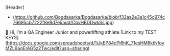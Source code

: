 [Header]
- (https://github.com/Bogdasarka/Bogdasarka/blob/f32aa2e3a1c45c974c76695cb7222f8e8d7e5add/CbvHBDDwkSs.jpg)

👋 Hi, I’m a QA Engineer Junior and powerlifting athlete
[Link to my TEST KEYS]
(https://docs.google.com/spreadsheets/d/1jJkEP84cPi6hK_71esHM8ktNfoyMZL6aqErAG5z2Twc/edit?usp=sharing)
<!---
Bogdasarka/Bogdasarka is a ✨ special ✨ repository because its `README.md` (this file) appears on your GitHub profile.
You can click the Preview link to take a look at your changes.
--->
